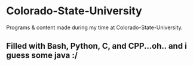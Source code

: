 # Colorado-State-University
Programs &amp; content made during my time at Colorado-State-University.
## Filled with Bash, Python, C, and CPP...oh.. and i guess some java :/

